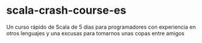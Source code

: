 scala-crash-course-es
=====================

Un curso rápido de Scala de 5 días para programadores con experiencia en otros lenguajes y una excusas para tomarnos unas copas entre amigos
